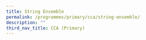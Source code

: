 ```yaml
---
title: String Ensemble
permalink: /programmes/primary/cca/string-ensemble/
description: ""
third_nav_title: CCA (Primary)
---
```

